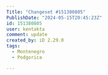 ```yaml
---
Title: "Changeset #151380805"
PublishDate: "2024-05-15T20:45:23Z"
id: 151380805
user: kentakta
comment: update
created_by: iD 2.29.0
tags:
  - Montenegro
  - Podgorica

---
```

